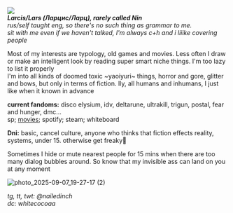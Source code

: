 ![](https://komarev.com/ghpvc/?username=nailedinch&color=d476be)  
***Larcis/Lars (Ларцис/Ларц), rarely called Nin***  
*rus/self taught eng, so there's no such thing as grammar to me.*   
*sit with me even if we haven't talked, I'm always c+h and i liiike covering people*      

Most of my interests are typology, old games and movies. Less often I draw or make an intelligent look by reading super smart niche things. I'm too lazy to list it properly  
I'm into all kinds of doomed toxic ~yaoiyuri~ things, horror and gore, glitter and bows, but only in terms of fiction. Ily, all humans and inhumans, I just like when it known in advance

**current fandoms:**
disco elysium, idv, deltarune, ultrakill, trigun, postal, fear and hunger, dmc...  
sp; [movies](https://boxd.it/81CFL); spotify; steam; whiteboard

**Dni:**
basic, cancel culture, anyone who thinks that fiction effects reality, systems, under 15. otherwise get freaky💝 

Sometimes I hide or mute nearest people for 15 mins when there are too many dialog bubbles around. So know that my invisible ass can land on you at any moment

![photo_2025-09-07_19-27-17 (2)](https://github.com/user-attachments/assets/17ab5f8e-549c-4c58-93e7-b23f0b475d79)

 
*tg, tt, twt: @nailedinch*                                
*dc: whitecocoaa*  
